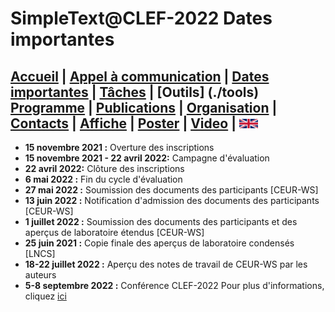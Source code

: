 
# SimpleText@CLEF-2022 Dates importantes

[Accueil](./) | [Appel à communication](./CFP) | [Dates importantes](./dates) | [Tâches](./tasks) | [Outils] (./tools)  
[Programme](./program) | [Publications](./publications) | [Organisation](./organisation) | [Contacts](./contacts) | [Affiche](./affiche) | [Poster](./poster) | [Video](./video) | [<img src="./en.png" width="30">](../en/CFP)
---

* 	**15 novembre 2021 :** Overture des inscriptions
* **15 novembre 2021 - 22 avril 2022:** Campagne d'évaluation
* **22 avril 2022:** Clôture des inscriptions
*	**6 mai 2022 :** Fin du cycle d'évaluation
*	**27 mai 2022 :** Soumission des documents des participants [CEUR-WS]
*	**13 juin 2022 :** Notification d'admission des documents des participants [CEUR-WS]
*	**1 juillet 2022 :** Soumission des documents des participants et des aperçus de laboratoire étendus [CEUR-WS]
*	**25 juin 2021 :** Copie finale des aperçus de laboratoire condensés [LNCS]
*	**18-22 juillet 2022 :** Aperçu des notes de travail de CEUR-WS par les auteurs
*	**5-8 septembre 2022 :** Conférence CLEF-2022
Pour plus d'informations, cliquez [ici](http://clef2021.clef-initiative.eu/index.php?page=Pages/schedule.html)

